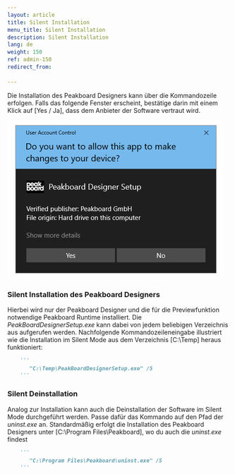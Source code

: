 ```yaml
---
layout: article
title: Silent Installation
menu_title: Silent Installation
description: Silent Installation
lang: de
weight: 150
ref: admin-150
redirect_from:

---
```


Die Installation des Peakboard Designers kann über die Kommandozeile erfolgen. 
Falls das folgende Fenster erscheint, bestätige darin mit einem Klick auf [Yes / Ja], dass dem Anbieter der Software vertraut wird.

![Windows User Account Control Fenster](/assets/images/admin/install-silent/usercontrol.png)

### Silent Installation des Peakboard Designers
Hierbei wird nur der Peakboard Designer und die für die Previewfunktion notwendige Peakboard Runtime installiert. 
Die *PeakBoardDesignerSetup.exe* kann dabei von jedem beliebigen Verzeichnis aus aufgerufen werden. 
Nachfolgende Kommandozeileneingabe illustriert wie die Installation im Silent Mode aus dem Verzeichnis [C:\Temp] heraus funktioniert:


````markdown
    ```
       "C:\Temp\PeakBoardDesignerSetup.exe" /S
    ```
````

### Silent Deinstallation
Analog zur Installation kann auch die Deinstallation der Software im Silent Mode durchgeführt werden. 
Passe dafür das Kommando auf den Pfad der *uninst.exe* an. 
Standardmäßig erfolgt die Installation des Peakboard Designers unter [C:\Program Files\Peakboard], wo du auch die *uninst.exe* findest

````markdown
    ```
       "C:\Program Files\Peakboard\uninst.exe" /S
    ```
````

